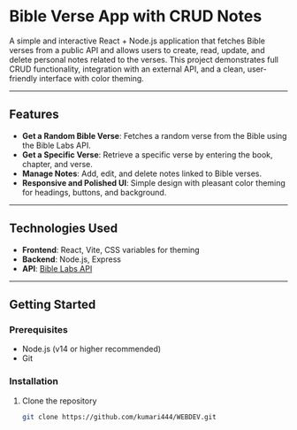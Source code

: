 # Bible Verse App with CRUD Notes

A simple and interactive React + Node.js application that fetches Bible verses from a public API and allows users to create, read, update, and delete personal notes related to the verses. This project demonstrates full CRUD functionality, integration with an external API, and a clean, user-friendly interface with color theming.

---

## Features

- **Get a Random Bible Verse**: Fetches a random verse from the Bible using the Bible Labs API.
- **Get a Specific Verse**: Retrieve a specific verse by entering the book, chapter, and verse.
- **Manage Notes**: Add, edit, and delete notes linked to Bible verses.
- **Responsive and Polished UI**: Simple design with pleasant color theming for headings, buttons, and background.

---

## Technologies Used

- **Frontend**: React, Vite, CSS variables for theming
- **Backend**: Node.js, Express
- **API**: [Bible Labs API](https://labs.bible.org/api_web_service)

---

## Getting Started

### Prerequisites

- Node.js (v14 or higher recommended)
- Git

### Installation

1. Clone the repository

   ```bash
   git clone https://github.com/kumari444/WEBDEV.git
